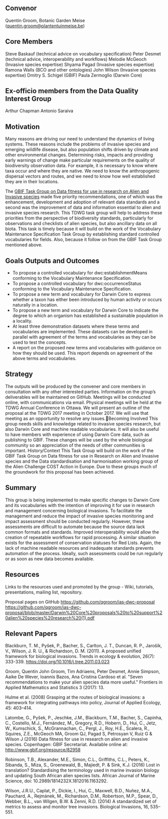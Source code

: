 ## Convenor  
Quentin Groom, Botanic Garden Meise (quentin.groom@plantentuinmeise.be)

## Core Members  

Steve Baskauf (technical advice on vocabulary specification)
Peter Desmet (technical advice, interoperability and workflows) 
Melodie McGeoch (Invasive species expertise)
Shyama Pagad (Invasive species expertise)
Ramona Walls (BCO and other ontologies)
John Wilson (Invasive species expertise)
Dmitry S. Schigel (GBIF)
Paula Zermoglio (Darwin Core)

## Ex-officio members from the Data Quality Interest Group  

Arthur Chapman
Antonio Saraiva

## Motivation  

Many reasons are driving our need to understand the dynamics of living systems. These reasons include the problems of invasive species and emerging wildlife disease, but also population shifts driven by climate and other environmental changes. Determining risks, impacts and providing early warnings of change make particular requirements on the quality of biodiversity observation data. For example, it is necessary to know where taxa occur and where they are native. We need to know the anthropogenic dispersal vectors and routes, and we need to know how well established they are in their locations.

The [GBIF Task Group on Data fitness for use in research on Alien and Invasive species](http://www.gbif.org/resource/82958) made five priority recommendations, one of which was the enhancement, development and adoption of relevant data standards and a second was the improvement of data and information essential to alien and invasive species research. This TDWG task group will help to address these priorities from the perspective of biodiversity standards, particularly for observations and checklists of alien species, but also ancillary data on all biota.
This task is timely because it will build on the work of the Vocabulary Maintenance Specification Task Group by establishing standard controlled vocabularies for fields. Also, because it follow on from the GBIF Task Group mentioned above.

## Goals Outputs and Outcomes
  - To propose a controlled vocabulary for dwc:establishmentMeans conforming to the Vocabulary Maintenance Specification.
  - To propose a controlled vocabulary for dwc:occurrenceStatus conforming to the Vocabulary Maintenance Specification.
  - To propose a new term and vocabulary for Darwin Core to express whether a taxon has either been introduced by human activity or occurs naturally in a location.
  - To propose a new term and vocabulary for Darwin Core to indicate the degree to which an organism has established a sustainable population in a locality.
  - At least three demonstration datasets where these terms and vocabularies are implemented. These datasets can be developed in parallel with agreement of the terms and vocabularies as they can be used to test the concepts.
  - A report on the proposed new terms and vocabularies with guidance on how they should be used. This report depends on agreement of the above terms and vocabularies.

## Strategy  

The outputs will be produced by the convener and core members in consultation with any other interested parties.
Information on the group’s deliverables will be maintained on GitHub.
Meetings will be conducted online, with communications via email. Physical meetings will be held at the TDWG Annual Conference in Ottawa.
We will present an outline of the proposal at the TDWG 2017 meeting in October 2017. We will use that meeting as an opportunity to resolve any issues.Becoming Involved
This group needs skills and knowledge related to invasive species research, but also Darwin Core and machine readable vocabularies. It will also be useful to have members with experience of using Darwin Core data, such as publishing to GBIF. These changes will be used by the whole biological community so an appreciation of the needs of other communities is important.
History/Context
This Task Group will build on the work of the GBIF Task Group on Data fitness for use in Research on Alien and Invasive species and the Data standardisation and harmonisation working group of the Alien Challenge COST Action in Europe. Due to these groups much of the groundwork for this proposal has been achieved.

## Summary  

This group is being implemented to make specific changes to Darwin Core and its vocabularies with the intention of improving it for use in research and management concerning biological invasions. To facilitate the management and reduce the impact of invasive species monitoring and impact assessment should be conducted regularly. However, these assessments are difficult to automate because the source data lack common formats and standards. Improved interoperability would allow the creation of repeatable workflows for rapid processing. A similar situation exists for the assessment of conservation statuses for Red Lists. Again, the lack of machine readable resources and inadequate standards prevents automation of the process. Ideally, such assessments could be run regularly or as soon as new data becomes available.

## Resources  

Links to the resources used and promoted by the group - Wiki, tutorials, presentations, mailing list, repository.

Proposal pages on GitHub
https://github.com/qgroom/ias-dwc-proposal
https://github.com/qgroom/ias-dwc-proposal/blob/master/Darwin%20Core%20proposals%20to%20support%20alien%20species%20research%20(1).pdf

## Relevant Papers  

Blackburn, T. M., Pyšek, P., Bacher, S., Carlton, J. T., Duncan, R. P., Jarošík, V., Wilson, J. R. U., & Richardson, D. M. (2011). A proposed unified framework for biological invasions. Trends in ecology & evolution, 26(7): 333-339. https://doi.org/10.1016/j.tree.2011.03.023

Groom, Quentin John Groom, Tim Adriaens, Peter Desmet, Annie Simpson, Aaike De Wever, Ioannis Bazos, Ana Cristina Cardoso et al. "Seven recommendations to make your alien species data more useful." Frontiers in Applied Mathematics and Statistics 3 (2017): 13.  

Hulme et al. (2008) Grasping at the routes of biological invasions: a framework for integrating pathways into policy, Journal of Applied Ecology, 45: 403–414.  

Latombe, G., Pyšek, P., Jeschke, J.M., Blackburn, T.M., Bacher, S., Capinha, C., Costello, M.J., Fernández, M., Gregory, R.D., Hobern, D., Hui, C., Jetz, W., Kumschick, S., McGrannachan, C., Pergl, J., Roy, H.E., Scalera, R., Squires, Z.E., McGeoch MA, Groom QJ, Pagad S, Petrosyan V, Ruiz G & Wilson J (2016) Data fitness for use in research on alien and invasive species. Copenhagen: GBIF Secretariat. Available online at: http://www.gbif.org/resource/82958  

Robinson, T.B., Alexander, M.E., Simon, C.L., Griffiths, C.L., Peters, K., Sibanda, S., Miza, S., Groenewald, B., Majiedt, P. & Sink, K.J. (2016) Lost in translation? Standardising the terminology used in marine invasion biology and updating South African alien species lists. African Journal of Marine Science, doi: 10.2989/1814232X.1812016.1163292.

Wilson, J.R.U., Caplat, P., Dickie, I., Hui, C., Maxwell, B.D., Nuñez, M.A., Pauchard, A., Rejmánek, M., Richardson, D.M., Robertson, M.P., Spear, D., Webber, B.L., van Wilgen, B.W. & Zenni, R.D. (2014) A standardized set of metrics to assess and monitor tree invasions. Biological Invasions, 16, 535–551.
